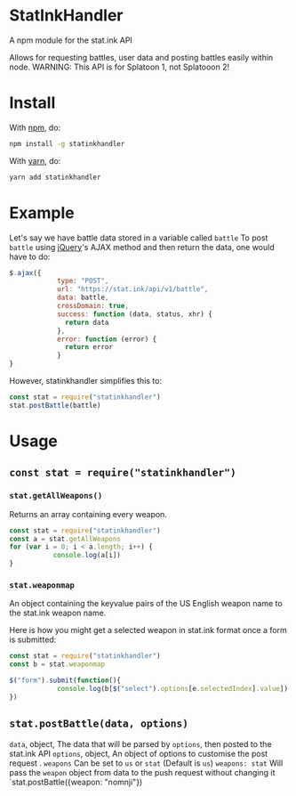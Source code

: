 # StatInkHandler

A npm module for the stat.ink API

Allows for requesting battles, user data and posting battles easily within node.
WARNING: This API is for Splatoon 1, not Splatooon 2!
# Install

With [npm](https://www.npmjs.com/), do:

```sh
npm install -g statinkhandler
```

With [yarn](https://www.yarnpkg.com/), do:

```sh
yarn add statinkhandler
```

# Example
Let's say we have battle data stored in a variable called `battle`
To post `battle` using [jQuery](https://jquery.com)'s AJAX method and then return the data, one would have to do:
```js
$.ajax({
            type: "POST",
            url: "https://stat.ink/api/v1/battle",
            data: battle,
            crossDomain: true,
            success: function (data, status, xhr) {
              return data
            },
            error: function (error) {
              return error
            }
}
```
However, statinkhandler simplifies this to:
```js
const stat = require("statinkhandler")
stat.postBattle(battle)
```

# Usage
## `const stat = require("statinkhandler")`
### `stat.getAllWeapons()`
Returns an array containing every weapon. 
```js
const stat = require("statinkhandler")
const a = stat.getAllWeapons
for (var i = 0; i < a.length; i++) {
           console.log(a[i])
}
```
### `stat.weaponmap`
An object containing the keyvalue pairs of the US English weapon name to the stat.ink weapon name.

Here is how you might get a selected weapon in stat.ink format once a form is submitted:
```js
const stat = require("statinkhandler")
const b = stat.weaponmap

$("form").submit(function(){
            console.log(b[$("select").options[e.selectedIndex].value])
})
```
## `stat.postBattle(data, options)`
`data`, object, The data that will be parsed by `options`, then posted to the stat.ink API
`options`, object, An object of options to customise the post request
.           `weapons` Can be set to `us` or `stat` (Default is `us`)
`weapons: stat` Will pass the `weapon` object from data to the push request without changing it
`stat.postBattle({weapon: "nomnji"})
